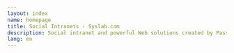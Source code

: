 ```yaml
---
layout: index
name: homepage
title: Social Intranets - Syslab.com
description: Social intranet and powerful Web solutions created by Passionate Teams
lang: en
---
```


